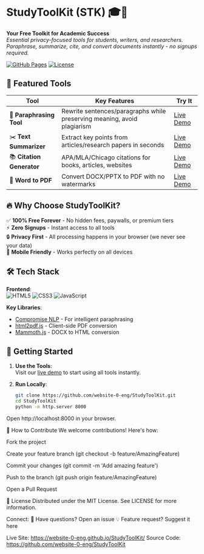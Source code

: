 # StudyToolKit (STK) 🎓🚀

**Your Free Toolkit for Academic Success**  
*Essential privacy-focused tools for students, writers, and researchers. Paraphrase, summarize, cite, and convert documents instantly - no signups required.*

[![GitHub Pages](https://img.shields.io/badge/Live_Demo-Available-success?style=for-the-badge)](https://website-0-eng.github.io/StudyToolKit/)
[![License](https://img.shields.io/github/license/website-0-eng/StudyToolKit?style=for-the-badge)](LICENSE)

## 🌟 Featured Tools

| Tool | Key Features | Try It |
|------|-------------|--------|
| 📝 **Paraphrasing Tool** | Rewrite sentences/paragraphs while preserving meaning, avoid plagiarism | [Live Demo](https://website-0-eng.github.io/StudyToolKit/paraphraser.html) |
| ✂️ **Text Summarizer** | Extract key points from articles/research papers in seconds | [Live Demo](https://website-0-eng.github.io/StudyToolKit/summarizer.html) |
| 📚 **Citation Generator** | APA/MLA/Chicago citations for books, articles, websites | [Live Demo](https://website-0-eng.github.io/StudyToolKit/citation-generator.html) |
| 📄 **Word to PDF** | Convert DOCX/PPTX to PDF with no watermarks | [Live Demo](https://website-0-eng.github.io/StudyToolKit/word-to-pdf.html) |

## 🔥 Why Choose StudyToolKit?

✅ **100% Free Forever** - No hidden fees, paywalls, or premium tiers  
⚡ **Zero Signups** - Instant access to all tools  
🔒 **Privacy First** - All processing happens in your browser (we never see your data)  
📱 **Mobile Friendly** - Works perfectly on all devices  

## 🛠️ Tech Stack

**Frontend**:  
![HTML5](https://img.shields.io/badge/HTML5-E34F26?style=flat&logo=html5&logoColor=white)
![CSS3](https://img.shields.io/badge/CSS3-1572B6?style=flat&logo=css3&logoColor=white)
![JavaScript](https://img.shields.io/badge/JavaScript-F7DF1E?style=flat&logo=javascript&logoColor=black)

**Key Libraries**:  
- [Compromise NLP](https://github.com/spencermountain/compromise) - For intelligent paraphrasing
- [html2pdf.js](https://github.com/eKoopmans/html2pdf.js) - Client-side PDF conversion
- [Mammoth.js](https://github.com/mwilliamson/mammoth.js) - DOCX to HTML conversion

## 🚀 Getting Started

1. **Use the Tools**:  
   Visit our [live demo](https://website-0-eng.github.io/StudyToolKit/) to start using all tools instantly.

2. **Run Locally**:  
   ```bash
   git clone https://github.com/website-0-eng/StudyToolKit.git
   cd StudyToolKit
   python -m http.server 8000
Open http://localhost:8000 in your browser.

🤝 How to Contribute
We welcome contributions! Here's how:

Fork the project

Create your feature branch (git checkout -b feature/AmazingFeature)

Commit your changes (git commit -m 'Add amazing feature')

Push to the branch (git push origin feature/AmazingFeature)

Open a Pull Request

📜 License
Distributed under the MIT License. See LICENSE for more information.

Connect:
📧 Have questions? Open an issue
💡 Feature request? Suggest it here

Live Site: https://website-0-eng.github.io/StudyToolKit/
Source Code: https://github.com/website-0-eng/StudyToolKit

